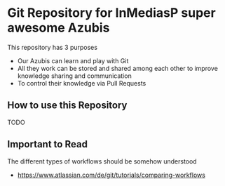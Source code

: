 # Git Repository for InMediasP super awesome Azubis

This repository has 3 purposes

* Our Azubis can learn and play with Git
* All they work can be stored and shared among each other to improve knowledge sharing and communication
* To control their knowledge via Pull Requests

## How to use this Repository

TODO


## Important to Read

The different types of workflows should be somehow understood 

* https://www.atlassian.com/de/git/tutorials/comparing-workflows